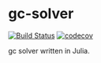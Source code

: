 # gc-solver

[![Build Status](https://travis-ci.org/meyer-lab/gcSolver.jl.svg?branch=master)](https://travis-ci.org/meyer-lab/gcSolver.jl)
[![codecov](https://codecov.io/gh/meyer-lab/gcSolver.jl/branch/master/graph/badge.svg)](https://codecov.io/gh/meyer-lab/gcSolver.jl)

gc solver written in Julia.
